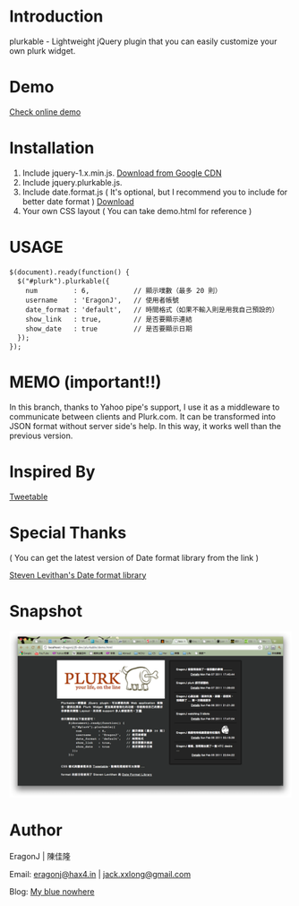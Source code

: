 Introduction
============

plurkable - Lightweight jQuery plugin that you can easily customize your own plurk widget.

Demo
====

[Check online demo](http://eragonj.hax4.in/toys/Plurkable/demo.html)

Installation
============

1. Include jquery-1.x.min.js. [Download from Google CDN](http://ajax.googleapis.com/ajax/libs/jquery/1/jquery.min.js)
2. Include jquery.plurkable.js.
3. Include date.format.js ( It's optional, but I recommend you to include for better date format ) [Download](http://stevenlevithan.com/assets/misc/date.format.js)
4. Your own CSS layout ( You can take demo.html for reference )

USAGE
=====

    $(document).ready(function() {
      $("#plurk").plurkable({
        num         : 6,           // 顯示噗數（最多 20 則）
        username    : 'EragonJ',   // 使用者帳號
        date_format : 'default',   // 時間格式（如果不輸入則是用我自己預設的）
        show_link   : true,        // 是否要顯示連結
        show_date   : true         // 是否要顯示日期
      });
    });

MEMO (important!!)
==================

In this branch, thanks to Yahoo pipe's support, I use it as a middleware to communicate between clients and 
Plurk.com. It can be transformed into JSON format without server side's help. In this way, it works well than
the previous version.

Inspired By
===========

[Tweetable](http://plugins.theodin.co.uk/jquery/tweetable/tweetable.1.6/index.html)

Special Thanks
==============

( You can get the latest version of Date format library from the link )

[Steven Levithan's Date format library](http://blog.stevenlevithan.com/archives/date-time-format)

Snapshot
========

![plurkable Snapshot](https://github.com/EragonJ/plurkable/raw/master/snap/plurkable.png)

Author
======
EragonJ | 陳佳隆

Email: eragonj@hax4.in | jack.xxlong@gmail.com

Blog: [My blue nowhere](http://eragonj.hax4.in)
